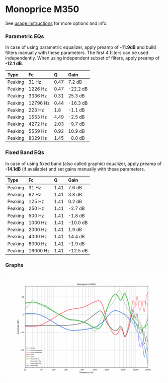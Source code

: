 # Monoprice M350
See [usage instructions](https://github.com/jaakkopasanen/AutoEq#usage) for more options and info.

### Parametric EQs
In case of using parametric equalizer, apply preamp of **-11.9dB** and build filters manually
with these parameters. The first 4 filters can be used independently.
When using independent subset of filters, apply preamp of **-12.1 dB**.

| Type    | Fc       |    Q | Gain     |
|:--------|:---------|:-----|:---------|
| Peaking | 31 Hz    | 0.47 | 7.2 dB   |
| Peaking | 1226 Hz  | 0.47 | -22.2 dB |
| Peaking | 3336 Hz  | 0.31 | 25.3 dB  |
| Peaking | 12796 Hz | 0.44 | -16.3 dB |
| Peaking | 223 Hz   | 1.8  | -1.1 dB  |
| Peaking | 1553 Hz  | 4.49 | -2.5 dB  |
| Peaking | 4272 Hz  | 2.03 | -9.7 dB  |
| Peaking | 5559 Hz  | 0.92 | 10.9 dB  |
| Peaking | 8029 Hz  | 1.45 | -8.0 dB  |

### Fixed Band EQs
In case of using fixed band (also called graphic) equalizer, apply preamp of **-14.1dB**
(if available) and set gains manually with these parameters.

| Type    | Fc       |    Q | Gain     |
|:--------|:---------|:-----|:---------|
| Peaking | 31 Hz    | 1.41 | 7.6 dB   |
| Peaking | 62 Hz    | 1.41 | 3.8 dB   |
| Peaking | 125 Hz   | 1.41 | 0.2 dB   |
| Peaking | 250 Hz   | 1.41 | -2.7 dB  |
| Peaking | 500 Hz   | 1.41 | -1.8 dB  |
| Peaking | 1000 Hz  | 1.41 | -10.0 dB |
| Peaking | 2000 Hz  | 1.41 | 1.9 dB   |
| Peaking | 4000 Hz  | 1.41 | 14.4 dB  |
| Peaking | 8000 Hz  | 1.41 | -1.9 dB  |
| Peaking | 16000 Hz | 1.41 | -12.5 dB |

### Graphs
![](./Monoprice%20M350.png)